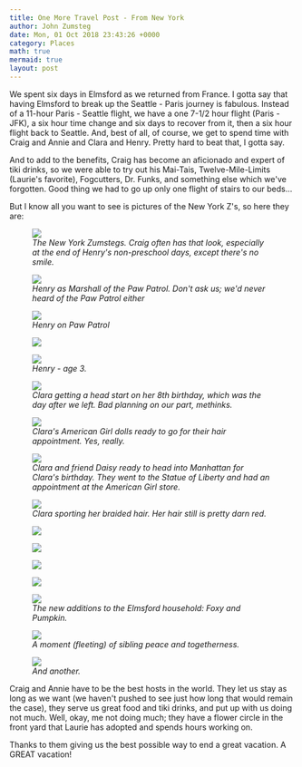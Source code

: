 ```yaml
---
title: One More Travel Post - From New York
author: John Zumsteg
date: Mon, 01 Oct 2018 23:43:26 +0000
category: Places
math: true
mermaid: true
layout: post
---
```

We spent six days in Elmsford as we returned from France. I gotta say that having Elmsford to break up the Seattle - Paris journey is fabulous. Instead of a 11-hour Paris - Seattle flight, we have a one 7-1/2 hour flight (Paris - JFK), a six hour time change and six days to recover from it, then a six hour flight back to Seattle. And, best of all, of course, we get to spend time with Craig and Annie and Clara and Henry. Pretty hard to beat that, I gotta say.

And to add to the benefits, Craig has become an aficionado and expert of tiki drinks, so we were able to try out his Mai-Tais, Twelve-Mile-Limits (Laurie's favorite), Fogcutters, Dr. Funks, and something else which we've forgotten. Good thing we had to go up only one flight of stairs to our beds...

But I know all you want to see is pictures of the New York Z's, so here they are:

<figure>
	<img src="{{site.url}}/assets/images/2018/10/DSC07934.jpg"/>
	<figcaption><em>The New York Zumstegs. Craig often has that look, especially at the end of Henry's non-preschool days, except there's no smile.</em></figcaption>
</figure>



<figure>
	<img src="{{site.url}}/assets/images/2018/10/IMG_2361.jpg"/>
	<figcaption><em>Henry as Marshall of the Paw Patrol. Don't ask us; we'd never heard of the Paw Patrol either</em></figcaption>
</figure>



<figure>
	<img src="{{site.url}}/assets/images/2018/10/IMG_2365.jpg"/>
	<figcaption><em>Henry on Paw Patrol</em></figcaption>
</figure>



<figure>
	<img src="{{site.url}}/assets/images/2018/10/IMG_2380.jpg"/>
	<figcaption></figcaption>
</figure>



<figure>
	<img src="{{site.url}}/assets/images/2018/10/DSC07875.jpg"/>
	<figcaption><em>Henry - age 3.</em></figcaption>
</figure>



<figure>
	<img src="{{site.url}}/assets/images/2018/10/DSC07968.jpg"/>
	<figcaption><em>Clara getting a head start on her 8th birthday, which was the day after we left. Bad planning on our part, methinks.</em></figcaption>
</figure>



<figure>
	<img src="{{site.url}}/assets/images/2018/10/DSC08007.jpg"/>
	<figcaption><em>Clara's American Girl dolls ready to go for their hair appointment. Yes, really.</em></figcaption>
</figure>



<figure>
	<img src="{{site.url}}/assets/images/2018/10/DSC08015.jpg"/>
	<figcaption><em>Clara and friend Daisy ready to head into Manhattan for Clara's birthday. They went to the Statue of Liberty and had an appointment at the American Girl store.</em></figcaption>
</figure>



<figure>
	<img src="{{site.url}}/assets/images/2018/10/DSC07997.jpg"/>
	<figcaption><em>Clara sporting her braided hair. Her hair still is pretty darn red.</em></figcaption>
</figure>



<figure>
	<img src="{{site.url}}/assets/images/2018/10/DSC07998.jpg"/>
	<figcaption></figcaption>
</figure>

 <figure>
	<img src="{{site.url}}/assets/images/2018/10/DSC08000.jpg"/>
	<figcaption></figcaption>
</figure>

<figure>
	<img src="{{site.url}}/assets/images/2018/10/DSC08012.jpg"/>
	<figcaption></figcaption>
</figure>



<figure>
	<img src="{{site.url}}/assets/images/2018/10/DSC07928.jpg"/>
	<figcaption></figcaption>
</figure>



<figure>
	<img src="{{site.url}}/assets/images/2018/10/DSC07922.jpg"/>
	<figcaption><em>The new additions to the Elmsford household: Foxy and Pumpkin.</em></figcaption>
</figure>



<figure>
	<img src="{{site.url}}/assets/images/2018/10/DSC07895.jpg"/>
	<figcaption><em>A moment (fleeting) of sibling peace and togetherness.</em></figcaption>
</figure>



<figure>
	<img src="{{site.url}}/assets/images/2018/10/DSC07872.jpg"/>
	<figcaption><em>And another.</em></figcaption>
</figure>



Craig and Annie have to be the best hosts in the world. They let us stay as long as we want (we haven't pushed to see just how long that would remain the case), they serve us great food and tiki drinks, and put up with us doing not much. Well, okay, me not doing much; they have a flower circle in the front yard that Laurie has adopted and spends hours working on.

Thanks to them giving us the best possible way to end a great vacation. A GREAT vacation!
